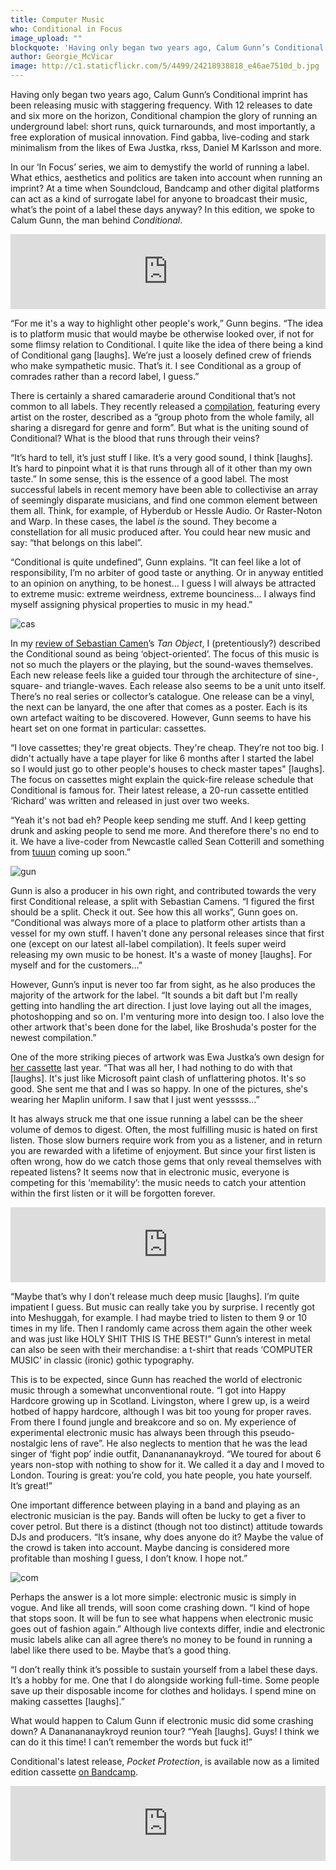 ```yaml
---
title: Computer Music
who: Conditional in Focus
image_upload: ""
blockquote: 'Having only began two years ago, Calum Gunn’s Conditional imprint has been releasing music with staggering frequency. With 12 releases to date and six more on the horizon, Conditional champion the glory of running an underground label: short runs, quick turnarounds, and most importantly, a free exploration of musical innovation. Find gabba, live-coding and stark minimalism from the likes of Ewa Justka, rkss, Daniel M Karlsson and more. '
author: Georgie_McVicar
image: http://c1.staticflickr.com/5/4499/24218938818_e46ae7510d_b.jpg
---
```

Having only began two years ago, Calum Gunn’s Conditional imprint has been releasing music with staggering frequency. With 12 releases to date and six more on the horizon, Conditional champion the glory of running an underground label: short runs, quick turnarounds, and most importantly, a free exploration of musical innovation. Find gabba, live-coding and stark minimalism from the likes of Ewa Justka, rkss, Daniel M Karlsson and more. 

In our ‘In Focus’ series, we aim to demystify the world of running a label. What ethics, aesthetics and politics are taken into account when running an imprint? At a time when Soundcloud, Bandcamp and other digital platforms can act as a kind of surrogate label for anyone to broadcast their music, what’s the point of a label these days anyway? In this edition, we spoke to Calum Gunn, the man behind _Conditional_. 

<iframe style="border: 0; width: 100%; height: 120px;" src="http://bandcamp.com/EmbeddedPlayer/album=2188488867/size=large/bgcol=ffffff/linkcol=0687f5/tracklist=false/artwork=small/track=3365075971/transparent=true/" seamless><a href="http://shop.conditional.club/album/tan-object">Tan Object by Sebastian Camens</a></iframe>

“For me it's a way to highlight other people's work,” Gunn begins. “The idea is to platform music that would maybe be otherwise looked over, if not for some flimsy relation to Conditional. I quite like the idea of there being a kind of Conditional gang [laughs]. We’re just a loosely defined crew of friends who make sympathetic music. That’s it. I see Conditional as a group of comrades rather than a record label, I guess.”

There is certainly a shared camaraderie around Conditional that’s not common to all labels. They recently released a [compilation](http://shop.conditional.club/album/misapplications), featuring every artist on the roster, described as a “group photo from the whole family, all sharing a disregard for genre and form”. But what is the uniting sound of Conditional? What is the blood that runs through their veins?

“It’s hard to tell, it’s just stuff I like. It’s a very good sound, I think [laughs]. It’s hard to pinpoint what it is that runs through all of it other than my own taste.” In some sense, this is the essence of a good label. The most successful labels in recent memory have been able to collectivise an array of seemingly disparate musicians, and find one common element between them all. Think, for example, of Hyberdub or Hessle Audio. Or Raster-Noton and Warp. In these cases, the label _is_ the sound. They become a constellation for all music produced after. You could hear new music and say: “that belongs on this label”. 

“Conditional is quite undefined”, Gunn explains. “It can feel like a lot of responsibility, I’m no arbiter of good taste or anything. Or in anyway entitled to an opinion on anything, to be honest… I guess I will always be attracted to extreme music: extreme weirdness, extreme bounciness… I always find myself assigning physical properties to music in my head.” 

![cas](http://c1.staticflickr.com/5/4504/26295191989_5d9eab4f68_b.jpg)

In my [review of Sebastian Camen](http://www.straylandings.co.uk/podcasts/0078)’s _Tan Object_, I (pretentiously?) described the Conditional sound as being ‘object-oriented’. The focus of this music is not so much the players or the playing, but the sound-waves themselves. Each new release feels like a guided tour through the architecture of sine-, square- and triangle-waves. Each release also seems to be a unit unto itself. There’s no real series or collector’s catalogue. One release can be a vinyl, the next can be lanyard, the one after that comes as a poster. Each is its own artefact waiting to be discovered. However, Gunn seems to have his heart set on one format in particular: cassettes. 

“I love cassettes; they're great objects. They're cheap. They’re not too big. I didn't actually have a tape player for like 6 months after I started the label so I would just go to other people's houses to check master tapes" [laughs]. The focus on cassettes might explain the quick-fire release schedule that Conditional is famous for. Their latest release, a 20-run cassette entitled ‘Richard’ was written and released in just over two weeks. 

“Yeah it's not bad eh? People keep sending me stuff. And I keep getting drunk and asking people to send me more. And therefore there's no end to it. We have a live-coder from Newcastle called Sean Cotterill and something from [tuuun](http://www.straylandings.co.uk/reviews/aan-ient-77arw) coming up soon.” 

![gun](http://c1.staticflickr.com/5/4508/38040606292_3c0612a90e_b.jpg)

Gunn is also a producer in his own right, and contributed towards the very first Conditional release, a split with Sebastian Camens. “I figured the first should be a split. Check it out. See how this all works”, Gunn goes on. “Conditional was always more of a place to platform other artists than a vessel for my own stuff. I haven't done any personal releases since that first one (except on our latest all-label compilation). It feels super weird releasing my own music to be honest. It's a waste of money [laughs]. For myself and for the customers…” 

However, Gunn’s input is never too far from sight, as he also produces the majority of the artwork for the label. “It sounds a bit daft but I'm really getting into handling the art direction. I just love laying out all the images, photoshopping and so on. I'm venturing more into design too. I also love the other artwork that's been done for the label, like Broshuda's poster for the newest compilation.” 

One of the more striking pieces of artwork was Ewa Justka’s own design for [her cassette](http://shop.conditional.club/album/efhksjerfbeskj) last year. “That was all her, I had nothing to do with that [laughs]. It's just like Microsoft paint clash of unflattering photos. It's so good. She sent me that and I was so happy. In one of the pictures, she's wearing her Maplin uniform. I saw that I just went yesssss…”

It has always struck me that one issue running a label can be the sheer volume of demos to digest. Often, the most fulfilling music is hated on first listen. Those slow burners require work from you as a listener, and in return you are rewarded with a lifetime of enjoyment. But since your first listen is often wrong, how do we catch those gems that only reveal themselves with repeated listens? It seems now that in electronic music, everyone is competing for this ‘memability’: the music needs to catch your attention within the first listen or it will be forgotten forever. 

<iframe style="border: 0; width: 100%; height: 120px;" src="http://bandcamp.com/EmbeddedPlayer/album=391527707/size=large/bgcol=ffffff/linkcol=0687f5/tracklist=false/artwork=small/track=3551124969/transparent=true/" seamless><a href="http://shop.conditional.club/album/efhksjerfbeskj">Efhksjerfbeskj by Ewa Justka</a></iframe>

“Maybe that’s why I don’t release much deep music [laughs]. I’m quite impatient I guess. But music can really take you by surprise. I recently got into Meshuggah, for example. I had maybe tried to listen to them 9 or 10 times in my life. Then I randomly came across them again the other week and was just like HOLY SHIT THIS IS THE BEST!” Gunn’s interest in metal can also be seen with their merchandise: a t-shirt that reads ‘COMPUTER MUSIC’ in classic (ironic) gothic typography. 

This is to be expected, since Gunn has reached the world of electronic music through a somewhat unconventional route. “I got into Happy Hardcore growing up in Scotland. Livingston, where I grew up, is a weird hotbed of happy hardcore, although I was bit too young for proper raves. From there I found jungle and breakcore and so on. My experience of experimental electronic music has always been through this pseudo-nostalgic lens of rave”. He also neglects to mention that he was the lead singer of ‘fight pop’ indie outfit, Dananananaykroyd. “We toured for about 6 years non-stop with nothing to show for it. We called it a day and I moved to London. Touring is great: you’re cold, you hate people, you hate yourself. It’s great!”

One important difference between playing in a band and playing as an electronic musician is the pay. Bands will often be lucky to get a fiver to cover petrol. But there is a distinct (though not too distinct) attitude towards DJs and producers. “It’s insane, why does anyone do it? Maybe the value of the crowd is taken into account. Maybe dancing is considered more profitable than moshing I guess, I don’t know. I hope not.” 

![com](http://c1.staticflickr.com/5/4453/26295488559_88f0953b13_b.jpg)

Perhaps the answer is a lot more simple: electronic music is simply in vogue. And like all trends, will soon come crashing down. “I kind of hope that stops soon. It will be fun to see what happens when electronic music goes out of fashion again.” Although live contexts differ, indie and electronic music labels alike can all agree there’s no money to be found in running a label like there used to be. Maybe that’s a good thing. 

“I don’t really think it’s possible to sustain yourself from a label these days. It’s a hobby for me. One that I do alongside working full-time. Some people save up their disposable income for clothes and holidays. I spend mine on making cassettes [laughs].” 

What would happen to Calum Gunn if electronic music did some crashing down? A Dananananaykroyd reunion tour? “Yeah [laughs]. Guys! I think we can do it this time! I can’t remember the words but fuck it!”

Conditional's latest release, _Pocket Protection_, is available now as a limited edition cassette [on Bandcamp](http://shop.conditional.club/album/pocket-protection). 

<iframe style="border: 0; width: 100%; height: 120px;" src="http://bandcamp.com/EmbeddedPlayer/album=1154692536/size=large/bgcol=ffffff/linkcol=0687f5/tracklist=false/artwork=small/track=2204344952/transparent=true/" seamless><a href="http://shop.conditional.club/album/expanding-and-overwriting">Expanding and overwriting by Daniel M Karlsson</a></iframe>